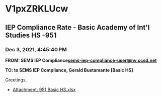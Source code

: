 # V1pxZRKLUcw
## IEP Compliance Rate - Basic Academy of Int'l Studies HS -951
### Dec 3, 2021, 4:45:40 PM
**FROM: SEMS IEP Compliance<sems-iep-compliance-user@nv.ccsd.net>**

**TO: to SEMS IEP Compliance, Gerald Bustamante [Basic HS]**


Greetings,  





* [Attachment: 951 Basic HS.xlsx](V1pxZRKLUcw-attachment-1.xlsx)
